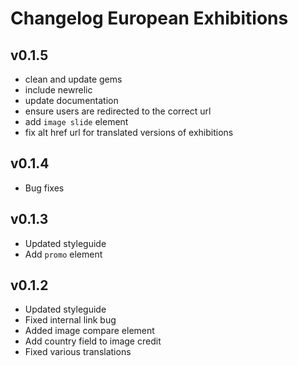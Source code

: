# Changelog European Exhibitions
## v0.1.5
- clean and update gems
- include newrelic
- update documentation
- ensure users are redirected to the correct url
- add `image slide` element
- fix alt href url for translated versions of exhibitions
## v0.1.4
- Bug fixes

## v0.1.3
- Updated styleguide
- Add `promo` element

## v0.1.2
- Updated styleguide
- Fixed internal link bug
- Added image compare element
- Add country field to image credit
- Fixed various translations
